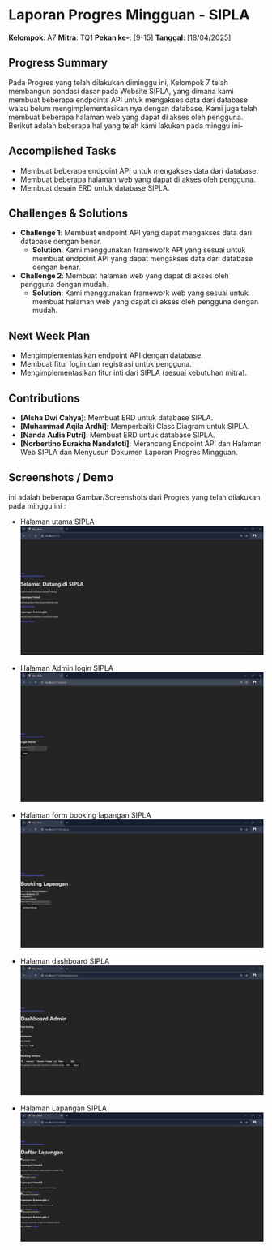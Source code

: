 # Laporan Progres Mingguan - SIPLA
**Kelompok**: A7
**Mitra**: TQ1
**Pekan ke-**: [9-15]
**Tanggal**: [18/04/2025]

## Progress Summary
Pada Progres yang telah dilakukan diminggu ini, Kelompok 7 telah membangun pondasi dasar pada Website SIPLA, yang dimana kami membuat beberapa endpoints API untuk mengakses data dari database walau belum mengimplementasikan nya dengan database. Kami juga telah membuat beberapa halaman web yang dapat di akses oleh pengguna. Berikut adalah beberapa hal yang telah kami lakukan pada minggu ini-

## Accomplished Tasks
- Membuat beberapa endpoint API untuk mengakses data dari database.
- Membuat beberapa halaman web yang dapat di akses oleh pengguna.
- Membuat desain ERD untuk database SIPLA.

## Challenges & Solutions
- **Challenge 1**: Membuat endpoint API yang dapat mengakses data dari database dengan benar.
  - **Solution**: Kami menggunakan framework API yang sesuai untuk membuat endpoint API yang dapat mengakses data dari database dengan benar.
- **Challenge 2**: Membuat halaman web yang dapat di akses oleh pengguna dengan mudah.
  - **Solution**: Kami menggunakan framework web yang sesuai untuk membuat halaman web yang dapat di akses oleh pengguna dengan mudah.

## Next Week Plan
- Mengimplementasikan endpoint API dengan database.
- Membuat fitur login dan registrasi untuk pengguna.
- Mengimplementasikan fitur inti dari SIPLA (sesuai kebutuhan mitra).

## Contributions
- **[Alsha Dwi Cahya]**: Membuat ERD untuk database SIPLA.
- **[Muhammad Aqila Ardhi]**: Memperbaiki Class Diagram untuk SIPLA.
- **[Nanda Aulia Putri]**: Membuat ERD untuk database SIPLA.
- **[Norbertino Eurakha Nandatoti]**: Merancang Endpoint API dan Halaman Web SIPLA dan Menyusun Dokumen Laporan Progres Mingguan.

## Screenshots / Demo

ini adalah beberapa Gambar/Screenshots dari Progres yang telah dilakukan pada minggu ini :
- Halaman utama SIPLA
![Gambar 1: Halaman Utama SIPLA](asset/home.png)

- Halaman Admin login SIPLA
![Gambar 2: Login admin](asset/admin-login.png)

- Halaman form booking lapangan SIPLA
![Gambar 3: Form booking lapangan](asset/booking.png)

- Halaman dashboard SIPLA
![Gambar 4: Dashboard SIPLA](asset/admin-dahsboard.png)

- Halaman Lapangan SIPLA
![Gambar 5: Lapangan SIPLA](asset/lapangan.png)